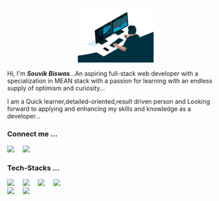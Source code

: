 <!-- ### Hi there 👋

**souvikbiswas2022/souvikbiswas2022** is a ✨ _special_ ✨ repository because its `README.md` (this file) appears on your GitHub profile.

Here are some ideas to get you started:

- 🔭 I’m currently working on ...
- 🌱 I’m currently learning ...Full-Stack Web Development
- 👯 I’m looking to collaborate on ...
- 🤔 I’m looking for help with ...
- 💬 Ask me about ...
- 📫 How to reach me: ...
- 😄 Pronouns: ...
- ⚡ Fun fact: ... -->


<div id="header" align="center">
  <img src=".\img\code.gif" width="35%"/>
</div>



 Hi, I'm <em><strong>Souvik Biswas</strong></em>...An aspiring full-stack web developer with a specialization in MEAN stack with a passion for learning with an 
endless supply of optimism and curiosity...

I am a Quick learner,detailed-oriented,result driven person  and  Looking forward to applying and enhancing my skills and knowledge as a developer...





### Connect me ...


<div class='container'>
<a href="https://souvikbiswas2022.github.io/"><img  width="28px"  src="https://cdn-icons-png.flaticon.com/512/868/868947.png"/></a> 
&nbsp;
&nbsp;
<a href="https://www.linkedin.com/in/souvik-biswas-74328a178/"><img width="26px" style="margin-right: 30px" target="_blank" src="https://cdn-icons-png.flaticon.com/512/3536/3536505.png"/></a></div>
</div>

### Tech-Stacks ...

<div class='container'>
<img style="height: auto; width: 4%;" class="img" src="https://cdn-icons-png.flaticon.com/512/3291/3291669.png" />
&nbsp;
&nbsp;
<img style="height: auto; width: 4%;" class="img" src="https://cdn-icons-png.flaticon.com/512/1199/1199124.png" />
&nbsp;
&nbsp;
<img style="height: auto; width: 4%;" class="img" src="https://cdn-icons-png.flaticon.com/512/174/174854.png" />
&nbsp;
&nbsp;
<img style="height: auto; width: 4%;" class="img" src="https://cdn-icons-png.flaticon.com/512/732/732190.png" />
</div>
</div>


<div class='container'>
<img style="height: auto; width: 41%;" class="img" src="https://github-readme-stats.vercel.app/api?username=souvikbiswas2022&&show_icons=true&title_color=ffffff&icon_color=bb2acf&text_color=daf7dc&bg_color=151515" />
&nbsp;
&nbsp;
<img style="height: auto; width: 40%;" class="img" src="https://github-readme-stats.vercel.app/api/top-langs/?username=souvikbiswas2022&theme=blue-green&langs_count=8&layout=compact" /></div>
</div>



[portfolio]:https://souvikbiswas2022.github.io/
[linkedin]:https://www.linkedin.com/in/souvik-biswas-74328a178/
